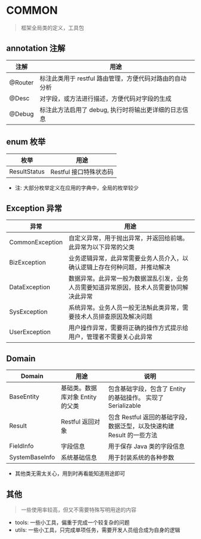 # COMMON

> 框架全局类的定义，工具包


## annotation 注解


| 注解      | 用途                               |
|---------|----------------------------------|
| @Router | 标注此类用于 restful 路由管理，方便代码对路由的自动分析 |
| @Desc   | 对字段，或方法进行描述，方便代码对字段的生成           |
| @Debug  | 标注此方法启用了 debug, 执行时将输出更详细的日志信息   |




## enum 枚举



| 枚举     | 用途              |
|--------|-----------------|
| ResultStatus | Restful 接口特殊状态码 |

- 注: 大部分枚举定义在应用的字典中，全局的枚举较少

## Exception 异常

| 异常              | 用途                                           |
|-----------------|----------------------------------------------|
| CommonException | 自定义异常，用于抛出异常，并返回给前端。此异常为以下异常的父类              |
| BizException    | 业务逻辑异常，此异常需要业务人员介入，以确认逻辑上存在何种问题，并推动解决        |
| DataException   | 数据异常。此异常一般为数据混乱引发，业务人员需要知道异常原因，技术人员需要协同解决此异常 |
| SysException    | 系统异常。业务人员一般无法斛此类异常，需要技术人员排查原因及解决问题           |
| UserException   | 用户操作异常，需要将正确的操作方式提示给用户，管理者不需要关心此异常           |

## Domain

| Domain         | 用途                   | 说明                                          |
|----------------|----------------------|---------------------------------------------|
| BaseEntity     | 基础类。数据库对象 Entity 的父类 | 包含基础字段，包含了 Entity 的基础操作。 实现了 Serializable   |
| Result         | Restful 返回对象         | 包含 Restful 返回的基础字段，数据泛型，以及快速构建 Result 的一些方法 |
| FieldInfo      | 字段信息                 | 用于保存 Java 类的字段信息                            |
| SystemBaseInfo | 系统基础信息               | 用于封装系统的各种参数                                 |


- 其他类无需太关心，用到时再看能知道用途即可

## 其他

> 一些使用率较高，但又不需要特殊写明用途的内容


- tools: 一些小工具，偏重于完成一个较复杂的问题
- utils: 一些小工具，只完成单项任务，需要开发人员组合成为自身的逻辑

